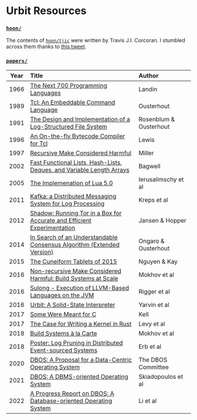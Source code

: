 # Urbit Resources

### [`hoon/`](hoon)
The contents of [`hoon/tjic`](hoon/tjic) were written by Travis J.I. Corcoran. I
stumbled across them thanks to [this
tweet](https://twitter.com/MorlockP/status/1502367967476174859?ref_src=twsrc%5Etfw%7Ctwcamp%5Etweetembed%7Ctwterm%5E1502367967476174859%7Ctwgr%5E%7Ctwcon%5Es1_c10&ref_url=https%3A%2F%2Fpublish.twitter.com%2F%3Fquery%3Dhttps3A2F2Ftwitter.com2FMorlockP2Fstatus2F1502367967476174859widget%3DTweet).

### [`papers/`](papers)

 Year | Title                                                                                                                    | Author
------|:-------------------------------------------------------------------------------------------------------------------------|:-----------------------
 1966 | [The Next 700 Programming Languages](papers/next-700-1966-landin.pdf)                                                    | Landin
 1989 | [Tcl: An Embeddable Command Language](papers/tcl-usenix-1989-ousterhout.pdf)                                             | Ousterhout
 1991 | [The Design and Implementation of a Log-Structured File System](papers/lfs-1991-rosenblum-ousterhout.pdf)                | Rosenblum & Ousterhout
 1996 | [An On-the-fly Bytecode Compiler for Tcl](papers/tcl-bytecode-compiler-1996-lewis.pdf)                                   | Lewis
 1997 | [Recursive Make Considered Harmful](papers/recursive-make-1997-miller.pdf)                                               | Miller
 2002 | [Fast Functional Lists, Hash-Lists, Deques, and Variable Length Arrays](papers/vlist-2002-bagwell.pdf)                   | Bagwell
 2005 | [The Implemenation of Lua 5.0](papers/lua-5-implementation-2005-ierusalimschy-et-al.pdf)                                 | Ierusalimschy et al
 2011 | [Kafka: a Distributed Messaging System for Log Processing](papers/kafka-2011-kreps-et-al.pdf)                            | Kreps et al
 2012 | [Shadow: Running Tor in a Box for Accurate and Efficient Experimentation](papers/shadow-2012-jansen-hopper.pdf)          | Jansen & Hopper
 2014 | [In Search of an Understandable Consensus Algorithm (Extended Version)](papers/raft-extended-2014-ongaro-ousterhout.pdf) | Ongaro & Ousterhout
 2015 | [The Cuneiform Tablets of 2015](papers/cuneiform-2015-nguyen-kay.pdf)                                                    | Nguyen & Kay
 2016 | [Non-recursive Make Considered Harmful: Build Systems at Scale](papers/non-recursive-make-2016-mokhov-et-al.pdf)         | Mokhov et al
 2016 | [Sulong - Execution of LLVM-Based Languages on the JVM](papers/sulong-2016-rigger-et-al.pdf)                             | Rigger et al
 2016 | [Urbit: A Solid-State Interpreter](papers/urbit-2016-yarvin-et-al.pdf)                                                   | Yarvin et al
 2017 | [Some Were Meant for C](papers/meant-for-c-2017-kell.pdf)                                                                | Kell
 2017 | [The Case for Writing a Kernel in Rust](papers/levy-et-al-2017-rust-kernel.pdf)                                          | Levy et al
 2018 | [Build Systems à la Carte](papers/build-systems-2018-mokhov-et-al.pdf)                                                   | Mokhov et al
 2018 | [Poster: Log Pruning in Distributed Event-sourced Systems](papers/poster-log-pruning-2018-erb-et-al.pdf)                 | Erb et al
 2020 | [DBOS: A Proposal for a Data-Centric Operating System](papers/dbos-proposal-2020-cafarella-et-al.pdf)                    | The DBOS Committee
 2021 | [DBOS: A DBMS-oriented Operating System](papers/dbos-2021-skiadopoulos-et-al.pdf)                                        | Skiadopoulos et al
 2022 | [A Progress Report on DBOS: A Database-oriented Operating System](papers/dbos-progress-report-2022-li-et-al.pdf)         | Li et al
